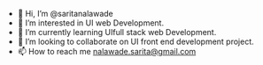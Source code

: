- 👋 Hi, I’m @saritanalawade
- 👀 I’m interested in UI web Development.
- 🌱 I’m currently learning UIfull stack web Development.
- 💞️ I’m looking to collaborate on UI front end development project.
- 📫 How to reach me nalawade.sarita@gmail.com

<!---
saritanalawade/saritanalawade is a ✨ special ✨ repository because its `README.md` (this file) appears on your GitHub profile.
You can click the Preview link to take a look at your changes.
--->
